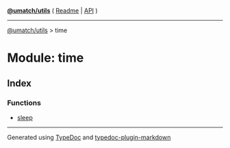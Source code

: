 [**@umatch/utils**](../README.md) ( [Readme](../README.md) \| [API](../API.md) )

---

[@umatch/utils](../API.md) > time

# Module: time

## Index

### Functions

- [sleep](functions/function.sleep.md)

---

Generated using [TypeDoc](https://typedoc.org/) and [typedoc-plugin-markdown](https://www.npmjs.com/package/typedoc-plugin-markdown)

